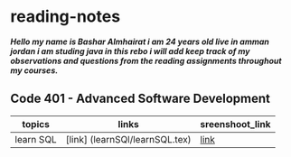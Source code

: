 # reading-notes

***Hello my name is Bashar Almhairat i am 24 years old live in amman jordan
i am studing java in this rebo i will add  keep track of my observations and questions from the reading assignments throughout my courses.***

## Code 401 - Advanced Software Development
| topics        | links                            |sreenshoot_link                  |
| ------------- | ---------------------------------|---------------------------------|
| learn SQL     | [link] (learnSQl/learnSQL.tex)   |[link](learnSQl/sreenshoots.png) |
